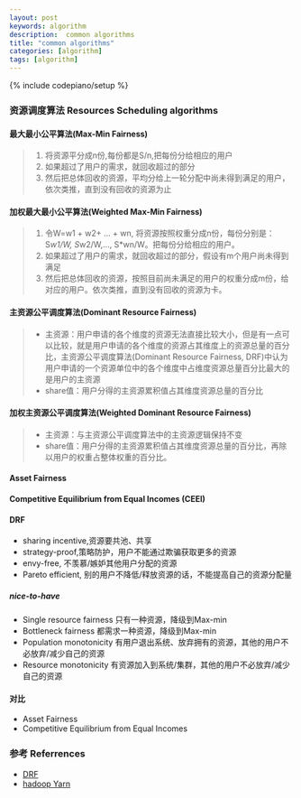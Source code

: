 ```yaml
---
layout: post
keywords: algorithm 
description:  common algorithms
title: "common algorithms"
categories: [algorithm]
tags: [algorithm]
---
```

{% include codepiano/setup %}

### 资源调度算法 Resources Scheduling algorithms

#### 最大最小公平算法(Max-Min Fairness)

> 1. 将资源平分成n份,每份都是S/n,把每份分给相应的用户
> 2. 如果超过了用户的需求，就回收超过的部分
> 3. 然后把总体回收的资源，平均分给上一轮分配中尚未得到满足的用户，依次类推，直到没有回收的资源为止

#### 加权最大最小公平算法(Weighted Max-Min Fairness)

> 1. 令W=w1 + w2+ … + wn, 将资源按照权重分成n份，每份分别是：S*w1/W, S*w2/W,…, S*wn/W。把每份分给相应的用户。
> 2. 如果超过了用户的需求，就回收超过的部分，假设有m个用户尚未得到满足
> 3. 然后把总体回收的资源，按照目前尚未满足的用户的权重分成m份，给对应的用户。依次类推，直到没有回收的资源为卡。

#### 主资源公平调度算法(Dominant Resource Fairness)

> * 主资源：用户申请的各个维度的资源无法直接比较大小，但是有一点可以比较，就是用户申请的各个维度的资源占其维度上的资源总量的百分比，主资源公平调度算法(Dominant Resource Fairness, DRF)中认为用户申请的一个资源单位中的各个维度中占维度资源总量百分比最大的是用户的主资源
> * share值：用户分得的主资源累积值占其维度资源总量的百分比

#### 加权主资源公平调度算法(Weighted Dominant Resource Fairness)

> * 主资源：与主资源公平调度算法中的主资源逻辑保持不变
> * share值：用户分得的主资源累积值占其维度资源总量的百分比，再除以用户的权重占整体权重的百分比。

#### Asset Fairness

#### Competitive Equilibrium from Equal Incomes (CEEI)

#### DRF

* sharing incentive,资源要共池、共享
* strategy-proof,策略防护，用户不能通过欺骗获取更多的资源
* envy-free, 不羡慕/嫉妒其他用户分配的资源
* Pareto efficient, 别的用户不降低/释放资源的话，不能提高自己的资源分配量

##### nice-to-have

* Single resource fairness 只有一种资源，降级到Max-min
* Bottleneck fairness 都需求一种资源，降级到Max-min
* Population monotonicity 有用户退出系统、放弃拥有的资源，其他的用户不必放弃/减少自己的资源
* Resource monotonicity 有资源加入到系统/集群，其他的用户不必放弃/减少自己的资源

#### 对比

* Asset Fairness
* Competitive Equilibrium from Equal Incomes

### 参考 Referrences

* [DRF](https://cs.stanford.edu/~matei/papers/2011/nsdi_drf.pdf)
* [hadoop Yarn](https://github.com/apache/hadoop/tree/trunk/hadoop-yarn-project)
